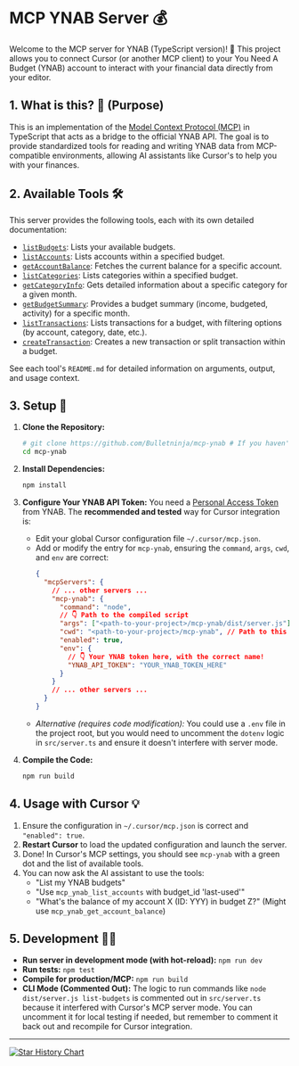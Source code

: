 # MCP YNAB Server 💰

Welcome to the MCP server for YNAB (TypeScript version)! 🎉 This project allows you to connect Cursor (or another MCP client) to your You Need A Budget (YNAB) account to interact with your financial data directly from your editor.

## 1. What is this? 🤔 (Purpose)

This is an implementation of the [Model Context Protocol (MCP)](https://docs.cursor.com/context/model-context-protocol) in TypeScript that acts as a bridge to the official YNAB API. The goal is to provide standardized tools for reading and writing YNAB data from MCP-compatible environments, allowing AI assistants like Cursor's to help you with your finances.

## 2. Available Tools 🛠️

This server provides the following tools, each with its own detailed documentation:

*   [`listBudgets`](src/tools/listBudgets/README.md): Lists your available budgets.
*   [`listAccounts`](src/tools/listAccounts/README.md): Lists accounts within a specified budget.
*   [`getAccountBalance`](src/tools/getAccountBalance/README.md): Fetches the current balance for a specific account.
*   [`listCategories`](src/tools/listCategories/README.md): Lists categories within a specified budget.
*   [`getCategoryInfo`](src/tools/getCategoryInfo/README.md): Gets detailed information about a specific category for a given month.
*   [`getBudgetSummary`](src/tools/getBudgetSummary/README.md): Provides a budget summary (income, budgeted, activity) for a specific month.
*   [`listTransactions`](src/tools/listTransactions/README.md): Lists transactions for a budget, with filtering options (by account, category, date, etc.).
*   [`createTransaction`](src/tools/createTransaction/README.md): Creates a new transaction or split transaction within a budget.

See each tool's `README.md` for detailed information on arguments, output, and usage context.

## 3. Setup 🚀

1.  **Clone the Repository:**
    ```bash
    # git clone https://github.com/Bulletninja/mcp-ynab # If you haven't already
    cd mcp-ynab 
    ```
2.  **Install Dependencies:**
    ```bash
    npm install
    ```
3.  **Configure Your YNAB API Token:** You need a [Personal Access Token](https://app.ynab.com/settings/developer) from YNAB. The **recommended and tested** way for Cursor integration is:
    *   Edit your global Cursor configuration file `~/.cursor/mcp.json`.
    *   Add or modify the entry for `mcp-ynab`, ensuring the `command`, `args`, `cwd`, and `env` are correct:
        ```json
        {
          "mcpServers": {
            // ... other servers ...
            "mcp-ynab": {
              "command": "node",
              // 👇 Path to the compiled script
              "args": ["<path-to-your-project>/mcp-ynab/dist/server.js"], 
              "cwd": "<path-to-your-project>/mcp-ynab", // Path to this project
              "enabled": true,
              "env": {
                // 👇 Your YNAB token here, with the correct name!
                "YNAB_API_TOKEN": "YOUR_YNAB_TOKEN_HERE" 
              }
            }
            // ... other servers ...
          }
        }
        ```
    *   *Alternative (requires code modification):* You could use a `.env` file in the project root, but you would need to uncomment the `dotenv` logic in `src/server.ts` and ensure it doesn't interfere with server mode.

4.  **Compile the Code:**
    ```bash
    npm run build
    ```

## 4. Usage with Cursor 💡

1.  Ensure the configuration in `~/.cursor/mcp.json` is correct and `"enabled": true`.
2.  **Restart Cursor** to load the updated configuration and launch the server.
3.  Done! In Cursor's MCP settings, you should see `mcp-ynab` with a green dot and the list of available tools.
4.  You can now ask the AI assistant to use the tools:
    *   "List my YNAB budgets"
    *   "Use `mcp_ynab_list_accounts` with budget_id 'last-used'"
    *   "What's the balance of my account X (ID: YYY) in budget Z?" (Might use `mcp_ynab_get_account_balance`)

## 5. Development 🧑‍💻

*   **Run server in development mode (with hot-reload):** `npm run dev`
*   **Run tests:** `npm test`
*   **Compile for production/MCP:** `npm run build`
*   **CLI Mode (Commented Out):** The logic to run commands like `node dist/server.js list-budgets` is commented out in `src/server.ts` because it interfered with Cursor's MCP server mode. You can uncomment it for local testing if needed, but remember to comment it back out and recompile for Cursor integration.

---

[![Star History Chart](https://api.star-history.com/svg?repos=bulletninja/mcp-ynab&type=Date)](https://star-history.com/#bulletninja/mcp-ynab&Date) 

